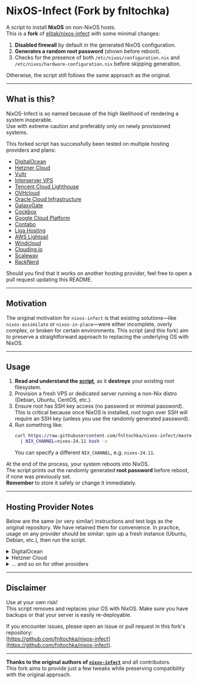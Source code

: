 # NixOS-Infect (Fork by fnltochka)

A script to install **NixOS** on non-NixOS hosts.  
This is a **fork** of [elitak/nixos-infect](https://github.com/elitak/nixos-infect) with some minimal changes:

1. **Disabled firewall** by default in the generated NixOS configuration.  
2. **Generates a random root password** (shown before reboot).  
3. Checks for the presence of both `/etc/nixos/configuration.nix` and `/etc/nixos/hardware-configuration.nix` before skipping generation.  

Otherwise, the script still follows the same approach as the original.  

---

## What is this?
NixOS-Infect is so named because of the high likelihood of rendering a system inoperable.  
Use with extreme caution and preferably only on newly provisioned systems.

This forked script has successfully been tested on multiple hosting providers and plans:

- [DigitalOcean](https://www.digitalocean.com/products/droplets/)
- [Hetzner Cloud](https://www.hetzner.com/cloud)
- [Vultr](https://www.vultr.com/)
- [Interserver VPS](https://www.interserver.net/vps/)
- [Tencent Cloud Lighthouse](https://cloud.tencent.com/product/lighthouse)
- [OVHcloud](https://www.ovh.com/)
- [Oracle Cloud Infrastructure](https://www.oracle.com/cloud/)
- [GalaxyGate](https://galaxygate.net)
- [Cockbox](https://cockbox.org)
- [Google Cloud Platform](https://cloud.google.com/)
- [Contabo](https://contabo.com)
- [Liga Hosting](https://ligahosting.ro)
- [AWS Lightsail](https://aws.amazon.com/lightsail/)
- [Windcloud](https://windcloud.de/)
- [Clouding.io](https://clouding.io)
- [Scaleway](https://scaleway.com)
- [RackNerd](https://my.racknerd.com/index.php?rp=/store/black-friday-2022)

Should you find that it works on another hosting provider, feel free to open a pull request updating this README.

---

## Motivation

The original motivation for `nixos-infect` is that existing solutions—like `nixos-assimilate` or `nixos-in-place`—were either incomplete, overly complex, or broken for certain environments. This script (and this fork) aim to preserve a straightforward approach to replacing the underlying OS with NixOS.

---

## Usage

1. **Read and understand the [script](./nixos-infect)**, as it **destroys** your existing root filesystem.
2. Provision a fresh VPS or dedicated server running a non-Nix distro (Debian, Ubuntu, CentOS, etc.).
3. Ensure root has SSH key access (no password or minimal password). This is critical because once NixOS is installed, root login over SSH will require an SSH key (unless you use the randomly generated password).
4. Run something like:
   ```bash
   curl https://raw.githubusercontent.com/fnltochka/nixos-infect/master/nixos-infect \
     | NIX_CHANNEL=nixos-24.11 bash -x
   ```
   You can specify a different `NIX_CHANNEL`, e.g. `nixos-24.11`.

At the end of the process, your system reboots into NixOS.  
The script prints out the randomly generated **root password** before reboot, if none was previously set.  
**Remember** to store it safely or change it immediately.

---

## Hosting Provider Notes

Below are the same (or very similar) instructions and test logs as the original repository. We have retained them for convenience. In practice, usage on any provider should be similar: spin up a fresh instance (Ubuntu, Debian, etc.), then run the script.

<details>
<summary>DigitalOcean</summary>

You can use [DigitalOcean user data](https://docs.digitalocean.com/products/droplets/how-to/insert-commands-when-creating-droplets-with-user-data/) to run `nixos-infect` automatically. Example:

```yaml
#cloud-config

runcmd:
  - curl https://raw.githubusercontent.com/fnltochka/nixos-infect/master/nixos-infect | PROVIDER=digitalocean NIX_CHANNEL=nixos-24.11 bash 2>&1 | tee /tmp/infect.log
```

<details>
<summary>Click for more tested distributions</summary>

|Distribution|       Name      | Status    | test date|
|------------|-----------------|-----------|----------|
|Ubuntu      |20.04 x64        |**success**|2022-03-23|
|Ubuntu      |22.04 x64        |**success**|2023-06-05|
|Ubuntu      |22.10 x64        | _failure_ |2023-06-05|
|Ubuntu      |23.10 x64        | _failure_ |2023-11-16|
|Debian      |10.3 x64         |**success**|2020-03-30|
|Debian      |11   x64         |**success**|2023-11-12|
</details>
</details>

<details>
<summary>Hetzner Cloud</summary>

```yaml
#cloud-config
runcmd:
  - curl https://raw.githubusercontent.com/fnltochka/nixos-infect/master/nixos-infect | PROVIDER=hetznercloud NIX_CHANNEL=nixos-24.11 bash 2>&1 | tee /tmp/infect.log
```

<details>
<summary>Click for tested distributions</summary>

|Distribution|Name         | Status    | test date|
|------------|-------------|-----------|----------|
|Debian      |12 aarch64   |**success**|2023-09-02|
|Ubuntu      |22.04 x64    |**success**|2023-04-29|
</details>
</details>

<details>
<summary>... and so on for other providers</summary>

*(Same as the original README content, with tested distributions, etc.)*

</details>

---

## Disclaimer

Use at your own risk!  
This script removes and replaces your OS with NixOS. Make sure you have backups or that your server is easily re-deployable.

If you encounter issues, please open an issue or pull request in this fork's repository:  
[https://github.com/fnltochka/nixos-infect](https://github.com/fnltochka/nixos-infect).

---

**Thanks to the original authors of [`nixos-infect`](https://github.com/elitak/nixos-infect)** and all contributors.  
This fork aims to provide just a few tweaks while preserving compatibility with the original approach.
